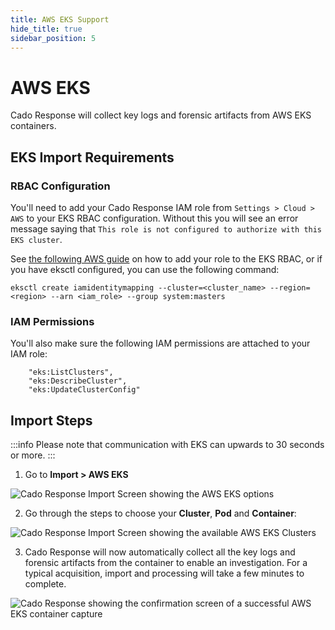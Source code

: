 ```yaml
---
title: AWS EKS Support
hide_title: true
sidebar_position: 5
---
```


# AWS EKS

Cado Response will collect key logs and forensic artifacts from AWS EKS containers.

## EKS Import Requirements

### RBAC Configuration
You'll need to add your Cado Response IAM role from `Settings > Cloud > AWS` to your EKS RBAC configuration. Without 
this you will see an error message saying that `This role is not configured to authorize with this EKS cluster`.

See [the following AWS guide](https://aws.amazon.com/premiumsupport/knowledge-center/eks-api-server-unauthorized-error/)
on how to add your role to the EKS RBAC, or if you have eksctl configured, you can use the following command:

`eksctl create iamidentitymapping --cluster=<cluster_name> --region=<region> --arn <iam_role> --group system:masters`

### IAM Permissions
You'll also make sure the following IAM permissions are attached to your IAM role:
```
	"eks:ListClusters",
	"eks:DescribeCluster",
	"eks:UpdateClusterConfig"
````

## Import Steps

:::info
Please note that communication with EKS can upwards to 30 seconds or more.
:::

1) Go to **Import > AWS EKS**

![Cado Response Import Screen showing the AWS EKS options](/img/eks1.png)

2) Go through the steps to choose your **Cluster**, **Pod** and **Container**:

![Cado Response Import Screen showing the available AWS EKS Clusters](/img/eks2.png)

3) Cado Response will now automatically collect all the key logs and forensic artifacts from the container to enable an investigation.
For a typical acquisition, import and processing will take a few minutes to complete.

![Cado Response showing the confirmation screen of a successful AWS EKS container capture](/img/eks3.png)




